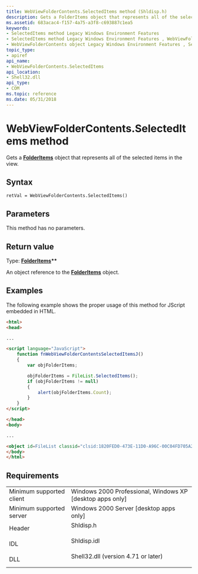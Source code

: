 ```yaml
---
title: WebViewFolderContents.SelectedItems method (Shldisp.h)
description: Gets a FolderItems object that represents all of the selected items in the view.
ms.assetid: 683acac4-f157-4a75-a3f8-c693887c1ea5
keywords:
- SelectedItems method Legacy Windows Environment Features
- SelectedItems method Legacy Windows Environment Features , WebViewFolderContents object
- WebViewFolderContents object Legacy Windows Environment Features , SelectedItems method
topic_type:
- apiref
api_name:
- WebViewFolderContents.SelectedItems
api_location:
- Shell32.dll
api_type:
- COM
ms.topic: reference
ms.date: 05/31/2018
---
```


# WebViewFolderContents.SelectedItems method

Gets a [**FolderItems**](/windows/win32/shell/folderitems) object that represents all of the selected items in the view.

## Syntax


```JScript
retVal = WebViewFolderContents.SelectedItems()
```



## Parameters

This method has no parameters.

## Return value

Type: **[**FolderItems**](/windows/win32/shell/folderitems)\*\***

An object reference to the [**FolderItems**](/windows/win32/shell/folderitems) object.

## Examples

The following example shows the proper usage of this method for JScript embedded in HTML.


```HTML
<html>
<head>

...

<script language="JavaScript">
    function fnWebViewFolderContentsSelectedItemsJ()
    {
        var objFolderItems;

        objFolderItems = FileList.SelectedItems();
        if (objFolderItems != null)
        {
            alert(objFolderItems.Count);
        }
    }
</script>

</head>
<body>

...

<object id=FileList classid="clsid:1820FED0-473E-11D0-A96C-00C04FD705A2" tabIndex=1>
</body>
</html>
```



## Requirements



|                                     |                                                                                                                |
|-------------------------------------|----------------------------------------------------------------------------------------------------------------|
| Minimum supported client<br/> | Windows 2000 Professional, Windows XP \[desktop apps only\]<br/>                                         |
| Minimum supported server<br/> | Windows 2000 Server \[desktop apps only\]<br/>                                                           |
| Header<br/>                   | <dl> <dt>Shldisp.h</dt> </dl>                           |
| IDL<br/>                      | <dl> <dt>Shldisp.idl</dt> </dl>                         |
| DLL<br/>                      | <dl> <dt>Shell32.dll (version 4.71 or later)</dt> </dl> |



 

 





